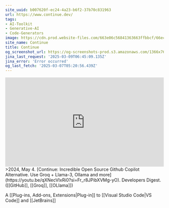 ```yaml
---
site_uuid: b007620f-ec24-4a23-b6f2-37b70c831963
url: https://www.continue.dev/
tags:
- AI-Toolkit
- Generative-AI
- Code-Generators
image: https://cdn.prod.website-files.com/663e06c56841363663ffbbcf/66ec6feca7bf0098d3110173_social%20card%402x.webp
site_name: Continue
title: Continue
og_screenshot_url: https://og-screenshots-prod.s3.amazonaws.com/1366x768/80/false/ae32ba215c4f07be8226cffd1d62f72d6bf7599d88182904e4e37583966be6d1.jpeg
jina_last_request: '2025-03-09T06:45:09.135Z'
jina_error: 'Error occurred'
og_last_fetch: '2025-03-07T05:20:56.439Z'
---
```


<iframe 
  style="aspect-ratio:16/9;width:100%;height:auto" 
  src="https://www.youtube.com/embed/qXNecVIxRi0?si=Fr_r8JPibXVMg-yO" 
  title="YouTube video player" 
  frameborder="0" 
  allow="accelerometer; autoplay; clipboard-write; encrypted-media; gyroscope; picture-in-picture; web-share" 
  referrerpolicy="strict-origin-when-cross-origin" 
  allowfullscreen
></iframe>
>2024, May 4. [Continue: Incredible Open Source Github Copilot Alternative. Use Groq + Llama-3, Ollama and more](https://youtu.be/qXNecVIxRi0?si=Fr_r8JPibXVMg-yO). Developers Digest. ([[GitHub]], [[Groq]], [[OLlama]])

A [[Plug-ins,  Add-ons,  Extensions|Plug-in]] to [[Visual Studio Code|VS Code]] and [[JetBrains]]


